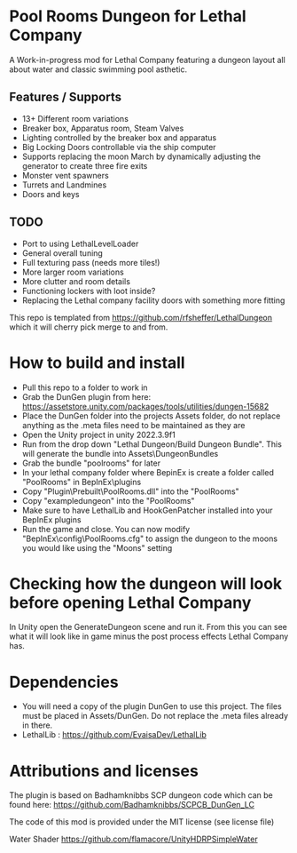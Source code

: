 # Pool Rooms Dungeon for Lethal Company
A Work-in-progress mod for Lethal Company featuring a dungeon layout all about water and classic swimming pool asthetic.

## Features / Supports
- 13+ Different room variations
- Breaker box, Apparatus room, Steam Valves
- Lighting controlled by the breaker box and apparatus
- Big Locking Doors controllable via the ship computer
- Supports replacing the moon March by dynamically adjusting the generator to create three fire exits
- Monster vent spawners
- Turrets and Landmines
- Doors and keys

## TODO
- Port to using LethalLevelLoader
- General overall tuning
- Full texturing pass (needs more tiles!)
- More larger room variations
- More clutter and room details
- Functioning lockers with loot inside?
- Replacing the Lethal company facility doors with something more fitting

This repo is templated from https://github.com/rfsheffer/LethalDungeon which it will cherry pick merge to and from.

# How to build and install
- Pull this repo to a folder to work in
- Grab the DunGen plugin from here: https://assetstore.unity.com/packages/tools/utilities/dungen-15682
- Place the DunGen folder into the projects Assets folder, do not replace anything as the .meta files need to be maintained as they are
- Open the Unity project in unity 2022.3.9f1
- Run from the drop down "Lethal Dungeon/Build Dungeon Bundle". This will generate the bundle into Assets\DungeonBundles
- Grab the bundle "poolrooms" for later
- In your lethal company folder where BepinEx is create a folder called "PoolRooms" in BepInEx\plugins
- Copy "Plugin\Prebuilt\PoolRooms.dll" into the "PoolRooms"
- Copy "exampledungeon" into the "PoolRooms"
- Make sure to have LethalLib and HookGenPatcher installed into your BepInEx plugins
- Run the game and close. You can now modify "BepInEx\config\PoolRooms.cfg" to assign the dungeon to the moons you would like using the "Moons" setting

# Checking how the dungeon will look before opening Lethal Company
In Unity open the GenerateDungeon scene and run it. From this you can see what it will look like in game minus the post process effects Lethal Company has.

# Dependencies
- You will need a copy of the plugin DunGen to use this project. The files must be placed in Assets/DunGen. Do not replace the .meta files already in there.
- LethalLib : https://github.com/EvaisaDev/LethalLib

# Attributions and licenses
The plugin is based on Badhamknibbs SCP dungeon code which can be found here:
 https://github.com/Badhamknibbs/SCPCB_DunGen_LC

The code of this mod is provided under the MIT license (see license file)

Water Shader
https://github.com/flamacore/UnityHDRPSimpleWater
